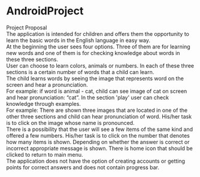 # AndroidProject
Project Proposal  
The application is intended for children and offers them the opportunity to learn the basic words in the English language in easy way.  
At the beginning the user sees four options. Three of them are for learning new words and one of them is for checking knowledge about words in these three sections.  
User can choose to learn colors, animals or numbers. In each of these three sections is a certain number of words that a child can learn.  
The child learns words by seeing the image that represents word on the screen and hear a pronunciation.  
For example: if word is animal - cat, child can see image of cat on screen and hear pronunciation: “cat”. 
In the section 'play' user can check knowledge through examples.  
For example: There are shown three images that are located in one of the other three sections and child can hear pronunciation of word. His/her task is to click on the image whose name is pronounced.  
There is a possibility that the user will see a few items of the same kind and offered a few numbers. His/her task is to click on the number that denotes how many items is shown. 
Depending on whether the answer is correct or incorrect appropriate message is shown. 
There is home icon that should be clicked to return to main menu.  
The application does not have the option of creating accounts or getting points for correct answers and does not contain progress bar.
